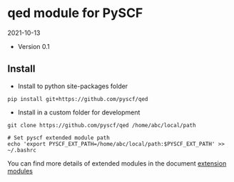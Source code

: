 qed module for PySCF
=========================

2021-10-13

* Version 0.1

Install
-------
* Install to python site-packages folder
```
pip install git+https://github.com/pyscf/qed
```

* Install in a custom folder for development
```
git clone https://github.com/pyscf/qed /home/abc/local/path

# Set pyscf extended module path
echo 'export PYSCF_EXT_PATH=/home/abc/local/path:$PYSCF_EXT_PATH' >> ~/.bashrc
```

You can find more details of extended modules in the document
[extension modules](http://pyscf.org/pyscf/install.html#extension-modules)
